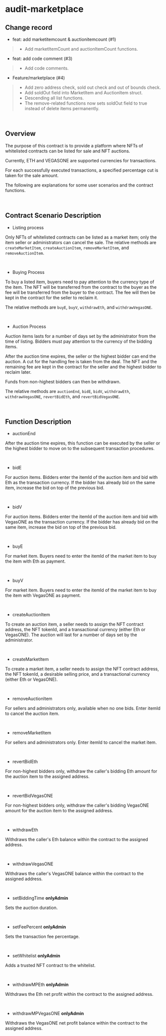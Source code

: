 # audit-marketplace

## Change record

- feat: add marketitemcount & auctionitemcount (#1)

> - Add marketItemCount and auctionItemCount functions.

- feat: add code comment (#3)

> - Add code comments.

- Feature/marketplace (#4)

> - Add zero address check, sold out check and out of bounds check.
> - Add soldOut field into MarketItem and AuctionItem struct.
> - Descending all list functions.
> - The remove-related functions now sets soldOut field to true instead of delete items permanently.

<br />

## Overview

The purpose of this contract is to provide a platform where NFTs of whitelisted contracts can be listed for sale and NFT auctions.

Currently, ETH and VEGASONE are supported currencies for transactions.

For each successfully executed transactions, a specified percentage cut is taken for the sale amount.

The following are explanations for some user scenarios and the contract functions.

<br />

## Contract Scenario Description

- Listing process

Only NFTs of whitelisted contracts can be listed as a market item; only the item seller or administrators can cancel the sale.
The relative methods are `createMarketItem`, `createAuctionItem`, `removeMarketItem`,  and `removeAuctionItem`.

<br />

- Buying Process

To buy a listed item, buyers need to pay attention to the currency type of the item.
The NFT will be transferred from the contract to the buyer as the fee will be transferred from the buyer to the contract. The fee will then be kept in the contract for the seller to reclaim it.

The relative methods are `buyE`, `buyV`, `withdrawEth`, and `withdrawVegasONE`.

<br />

- Auction Process

Auction items lasts for a number of days set by the administrator from the time of listing. Bidders must pay attention to the currency of the bidding items.

After the auction time expires, the seller or the highest bidder can end the auction. A cut for the handling fee is taken from the deal. The NFT and the remaining fee are kept in the contract for the seller and the highest bidder to reclaim later.

Funds from non-highest bidders can then be withdrawn.

The relative methods are `auctionEnd`, `bidE`, `bidV`, `withdrawEth`, `withdrawVegasONE`, `revertBidEth`, and `revertBidVegasONE`.

<br />

## Function Description

- auctionEnd

After the auction time expires, this function can be executed by the seller or the highest bidder to move on to the subsequent transaction procedures.

<br />

- bidE

For auction items.
Bidders enter the itemId of the auction item and bid with Eth as the transaction currency.
If the bidder has already bid on the same item, increase the bid on top of the previous bid.

<br />

- bidV

For auction items.
Bidders enter the itemId of the auction item and bid with VegasONE as the transaction currency.
If the bidder has already bid on the same item, increase the bid on top of the previous bid.

<br />

- buyE

For market item.
Buyers need to enter the itemId of the market item to buy the item with Eth as payment.

<br />

- buyV

For market item.
Buyers need to enter the itemId of the market item to buy the item with VegasONE as payment.

<br />

- createAuctionItem

To create an auction item, a seller needs to assign the NFT contract address, the NFT tokenId, and a transactional currency (either Eth or VegasONE). The auction will last for a number of days set by the administrator.

<br />

- createMarketItem

To create a market item, a seller needs to assign the NFT contract address, the NFT tokenId, a desirable selling price, and a transactional currency (either Eth or VegasONE).

<br />

- removeAuctionItem

For sellers and administrators only, available when no one bids.
Enter itemId to cancel the auction item.

<br />

- removeMarketItem

For sellers and administrators only.
Enter itemId to cancel the market item.

<br />

- revertBidEth

For non-highest bidders only, withdraw the caller's bidding Eth amount for the auction item to the assigned address.

<br />

- revertBidVegasONE

For non-highest bidders only, withdraw the caller's bidding VegasONE amount for the auction item to the assigned address.

<br />

- withdrawEth

Withdraws the caller's Eth balance within the contract to the assigned address.

<br />

- withdrawVegasONE

Withdraws the caller's VegasONE balance within the contract to the assigned address.

<br />

- setBiddingTime **onlyAdmin**

Sets the auction duration.

<br />

- setFeePercent **onlyAdmin**

Sets the transaction fee percentage.

<br />

- setWhitelist **onlyAdmin**

Adds a trusted NFT contract to the whitelist.

<br />

- withdrawMPEth **onlyAdmin**

Withdraws the Eth net profit within the contract to the assigned address.

<br />

- withdrawMPVegasONE **onlyAdmin**

Withdraws the VegasONE net profit balance within the contract to the assigned address.
